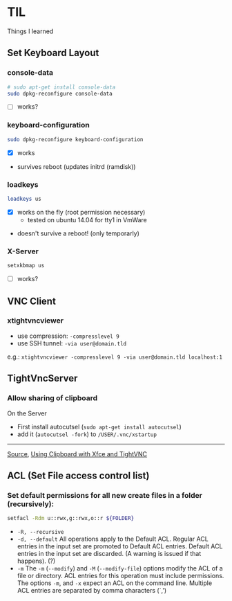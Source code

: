 # TIL
Things I learned

## Set Keyboard Layout
### console-data
```bash
# sudo apt-get install console-data
sudo dpkg-reconfigure console-data
```
- [ ] works?

### keyboard-configuration
```bash
sudo dpkg-reconfigure keyboard-configuration
```
- [x] works
- survives reboot (updates initrd (ramdisk))

### loadkeys 
```bash
loadkeys us
```
- [x] works on the fly (root permission necessary)
  - tested on ubuntu 14.04 for tty1 in VmWare
- doesn't survive a reboot! (only temporarly)

### X-Server
```bash
setxkbmap us
```
- [ ] works?

## VNC Client
### xtightvncviewer
 - use compression: `-compresslevel 9`
 - use SSH tunnel: `-via user@domain.tld`

e.g.: `xtightvncviewer -compresslevel 9 -via user@domain.tld localhost:1`

## TightVncServer
### Allow sharing of clipboard
On the Server
 - First install autocutsel (`sudo apt-get install autocutsel`)
 - add it (`autocutsel -fork`) to `/USER/.vnc/xstartup`

---
[Source](http://raspberrypi.stackexchange.com/a/4475), [Using Clipboard with Xfce and TightVNC](https://superuser.com/questions/901970/using-clipboard-with-xfce-and-tightvnc)


## ACL (Set File access control list)
### Set default permissions for all new create files in a folder (recursively):

```bash
setfacl -Rdm u::rwx,g::rwx,o::r ${FOLDER}
```
- `-R, --recursive`
- `-d, --default`
All operations apply to the Default ACL. Regular ACL entries in the input set are promoted to Default ACL entries. Default ACL entries in the  input  set  are  discarded. (A warning is issued if that happens). (?)
- `-m`
The `-m` (`--modify`) and `-M` (`--modify-file`) options modify the ACL of a file or directory.  ACL entries for this operation must include permissions.  
The options `-m`, and `-x` expect an ACL on the command line. Multiple ACL entries are separated by comma characters (`,')


